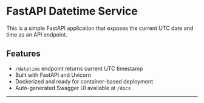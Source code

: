# FastAPI Datetime Service

This is a simple FastAPI application that exposes the current UTC date and time as an API endpoint.

##  Features

- `/datetime` endpoint returns current UTC timestamp
- Built with FastAPI and Uvicorn
- Dockerized and ready for container-based deployment
- Auto-generated Swagger UI available at `/docs`

---

